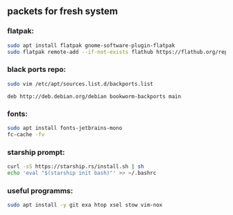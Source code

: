 ## packets for fresh system
### flatpak:
```bash
sudo apt install flatpak gnome-software-plugin-flatpak
sudo flatpak remote-add --if-not-exists flathub https://flathub.org/repo/flathub.flatpakrepo
```
### black ports repo:
```bash
sudo vim /etc/apt/sources.list.d/backports.list
```
```
deb http://deb.debian.org/debian bookworm-backports main
```
### fonts:
```bash
sudo apt install fonts-jetbrains-mono
fc-cache -fv
```
### starship prompt:
```bash
curl -sS https://starship.rs/install.sh | sh
echo 'eval "$(starship init bash)"' >> ~/.bashrc
```
### useful programms:
```bash
sudo apt install -y git exa htop xsel stow vim-nox
```